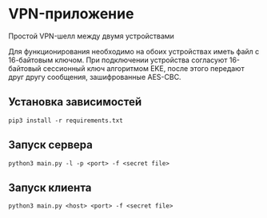 # VPN-приложение

Простой VPN-шелл между двумя устройствами

Для функционирования необходимо на обоих устройствах иметь файл с 16-байтовым ключом.
При подключении устройства согласуют 16-байтовый сессионный ключ алгоритмом EKE, после этого передают друг другу сообщения, зашифрованные AES-CBC.

## Установка зависимостей
`pip3 install -r requirements.txt`

## Запуск сервера
`python3 main.py -l -p <port> -f <secret file>`

## Запуск клиента
`python3 main.py <host> <port> -f <secret file>`